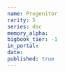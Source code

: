 ```yaml
---
name: Progenitor
rarity: 5
series: dsc
memory_alpha:
bigbook_tier: -1
in_portal:
date:
published: true
---
```




